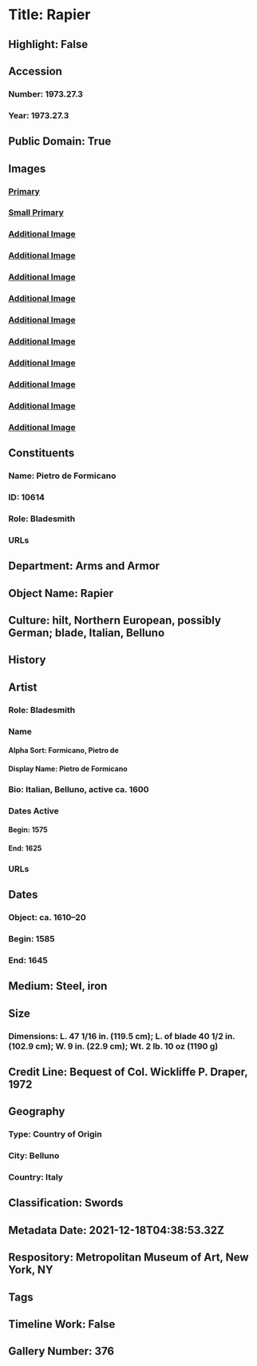 # Title: Rapier
## Highlight: False
## Accession
### Number: 1973.27.3
### Year: 1973.27.3
## Public Domain: True
## Images
### [Primary](https://images.metmuseum.org/CRDImages/aa/original/DP-14227-001.jpg)
### [Small Primary](https://images.metmuseum.org/CRDImages/aa/web-large/DP-14227-001.jpg)
### [Additional Image](https://images.metmuseum.org/CRDImages/aa/original/DP-14227-002.jpg)
### [Additional Image](https://images.metmuseum.org/CRDImages/aa/original/DP-14227-003.jpg)
### [Additional Image](https://images.metmuseum.org/CRDImages/aa/original/DP-14227-004.jpg)
### [Additional Image](https://images.metmuseum.org/CRDImages/aa/original/DP-14227-005.jpg)
### [Additional Image](https://images.metmuseum.org/CRDImages/aa/original/DP-14227-006.jpg)
### [Additional Image](https://images.metmuseum.org/CRDImages/aa/original/LC-1973_27_3-008.jpg)
### [Additional Image](https://images.metmuseum.org/CRDImages/aa/original/LC-1973_27_3-007.jpg)
### [Additional Image](https://images.metmuseum.org/CRDImages/aa/original/LC-1973_27_3-006.jpg)
### [Additional Image](https://images.metmuseum.org/CRDImages/aa/original/LC-1973_27_3-005.jpg)
### [Additional Image](https://images.metmuseum.org/CRDImages/aa/original/LC-1973_27_3-003.jpg)
## Constituents
### Name: Pietro de Formicano
### ID: 10614
### Role: Bladesmith
### URLs
## Department: Arms and Armor
## Object Name: Rapier
## Culture: hilt, Northern European, possibly German; blade, Italian, Belluno
## History
## Artist
### Role: Bladesmith
### Name
#### Alpha Sort: Formicano, Pietro de
#### Display Name: Pietro de Formicano
### Bio: Italian, Belluno, active ca. 1600
### Dates Active
#### Begin: 1575
#### End: 1625
### URLs
## Dates
### Object: ca. 1610–20
### Begin: 1585
### End: 1645
## Medium: Steel, iron
## Size
### Dimensions: L. 47 1/16 in. (119.5 cm); L. of blade 40 1/2 in. (102.9 cm); W. 9 in. (22.9 cm); Wt. 2 lb. 10 oz (1190 g)
## Credit Line: Bequest of Col. Wickliffe P. Draper, 1972
## Geography
### Type: Country of Origin
### City: Belluno
### Country: Italy
## Classification: Swords
## Metadata Date: 2021-12-18T04:38:53.32Z
## Respository: Metropolitan Museum of Art, New York, NY
## Tags
## Timeline Work: False
## Gallery Number: 376